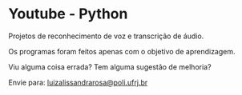 # Youtube - Python

Projetos de reconhecimento de voz e transcrição de áudio. 

Os programas foram feitos apenas com o objetivo de aprendizagem.

Viu alguma coisa errada? Tem alguma sugestão de melhoria?

Envie para: luizalissandrarosa@poli.ufrj.br


